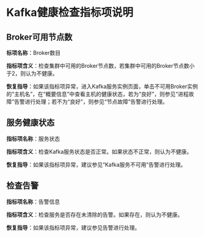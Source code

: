 # Kafka健康检查指标项说明<a name="ZH-CN_TOPIC_0063640515"></a>

## Broker可用节点数<a name="section38909312142447"></a>

**标项名称**：Broker数目

**指标项含义**：检查集群中可用的Broker节点数，若集群中可用的Broker节点数小于2，则认为不健康。

**恢复指导**：如果该指标项异常，进入Kafka服务实例页面，单击不可用Broker实例的“主机名”，在“概要信息”中查看主机的健康状态，若为“良好”，则参见“进程故障”告警进行处理；若不为“良好”，则参见“节点故障”告警进行处理。

## 服务健康状态<a name="section48870088142448"></a>

**指标项名称**：服务状态

**指标项含义**：检查Kafka服务状态是否正常。如果状态不正常，则认为不健康。

**恢复指导**：如果该指标项异常，建议参见“Kafka服务不可用”告警进行处理。

## 检查告警<a name="section2935482142449"></a>

**指标项名称**：告警信息

**指标项含义**：检查服务是否存在未清除的告警。如果存在，则认为不健康。

**恢复指导**：如果该指标项异常，建议参见告警进行处理。

